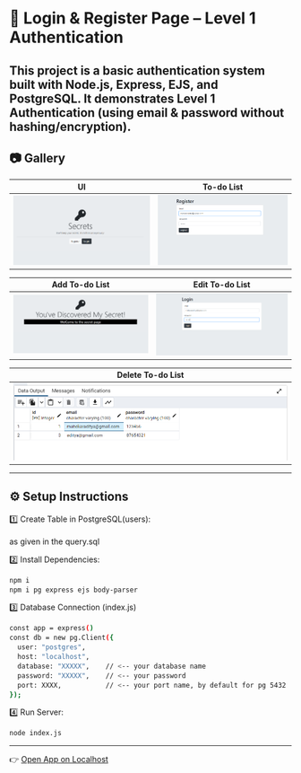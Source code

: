 # 🔐 Login & Register Page – Level 1 Authentication

This project is a basic authentication system built with Node.js, Express, EJS, and PostgreSQL.
It demonstrates Level 1 Authentication (using email & password without hashing/encryption).
---

## 📷 Gallery

| UI | To-do List |
|----|------------|
| ![lgl1](./imgg/lgl1.png) | ![lgl2](./imgg/lgl2.png) |

| Add To-do List | Edit To-do List |
|----------------|-----------------|
| ![lgl3](./imgg/lgl3.png) | ![lgl4](./imgg/lgl4.png) |

| Delete To-do List | 
|-------------------|
| ![lgl5](./imgg/lgl5.png) |

---

## ⚙️ Setup Instructions

 1️⃣ Create Table in PostgreSQL(users):
 <br><br>
as given in the query.sql
 <br>
 
2️⃣ Install Dependencies:
```bash
npm i
npm i pg express ejs body-parser
```

3️⃣ Database Connection (index.js)
```bash
const app = express()
const db = new pg.Client({
  user: "postgres",
  host: "localhost",
  database: "XXXXX",    // <-- your database name
  password: "XXXXX",    // <-- your password
  port: XXXX,           // <-- your port name, by default for pg 5432
});
```
4️⃣ Run Server:
```bash
node index.js
```
---
👉 [Open App on Localhost](http://localhost:3000)
